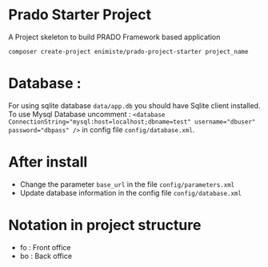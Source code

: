 # Prado Starter Project
A Project skeleton to build PRADO Framework based application

`composer create-project enimiste/prado-project-starter project_name`

# Database :
For using sqlite database `data/app.db` you should have Sqlite client installed.
To use Mysql Database uncomment :
`<database ConnectionString="mysql:host=localhost;dbname=test"
                                   username="dbuser" password="dbpass" />`
                                   in config file `config/database.xml`.
# After install
- Change the parameter `base_url` in the file `config/parameters.xml`
- Update database information in the config file `config/database.xml`

# Notation in project structure
- fo : Front office
- bo : Back office